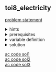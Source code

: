 ## toi8_electricity
[problem statement](https://programming.in.th/tasks/toi8_electricity)

<details>
  <summary>hints</summary>
  <ul>
    <details>
      <summary>hint 1</summary>
      <p>minimize ค่าใช้จ่ายรวม</p>
    </details>
    <details>
      <summary>hint 1.5</summary>
      <p>dynamic programming</p>
    </details>
    <details>
      <summary>hint 2</summary>
      <p>range minimum</p>
    </details>
  </ul>
</details>

<details>
  <summary>prerequisites</summary>
  <ul>
    <li>Dynamic programming</li>
    <li>multiset</li>
    <li>segment tree</li>
    <li>sliding window minimum
      <ul>
        <li>deque</li>
      </ul>
    </li>
  </ul>
</details>

<details>
  <summary>variable definition</summary>
  <p>$N$ - จำนวนแปลงที่ดิน</p>
  <p>$P_i$ - ราคาที่ของแปลง $i$</p>
</details>

<details>
  <summary>solution</summary>
  <p>โจทย์ข้อนี้ให้เราในซื้อที่ดินเพื่อใช้ส่งกระแสไฟ้าจากที่ดิน 1 ไป ที่ดิน $N$ โดยมีเงื่อนไขว่าสถานีที่ติดกันต้องห่างกันไม่เกิน $k$ โดยเราสามารถแก้ด้วย dynamic programming ได้
  <ins>โดยเราจะนิยาม $dp(i)$ เป็นค่าใช้จ่ายน้อยที่สุดในการทำการส่งกระแสไฟฟ้าจากสถานีในที่ดิน 1 ไป สถานีในที่ดิน $i$ โดยระหว่างสถานีใดๆที่ติดกันมีระยะห่าง ≤ $k$</ins> <br>โดย base case ของเราก็คือ $dp(1) = P_1$ และมี recurrence คือ $dp(i) = min(\{dp(j) + P_i\}); \ max(1, \ i-k) ≤ j  < i$ <br>และคำตอบก็คือ $dp(n)$. ซึ่งถ้าเราทำการ loop ปกติจะมี $TC = O(N^2)$ ซึ่งยังไม่ทันภายในเวลาที่กำหนด</p>
  <p align="center"><video src="https://github.com/user-attachments/assets/eb408c30-fded-416b-a4f6-cc40c4880a3b" width="600" autoplay></video></p>
  <details>
    <summary>Deque Sol $(O(N))$</summary>
    <p>เราสามารถ simulate sliding window ได้ด้วย double-ended queue (<code>std::deque</code>) เนื่องจากการ slide ก็เหมือนกับการลบตัวหัว queue แล้วเพิ่มตัวใหม่ เราก็สามารถทำการ <code>pop_front</code> และ <code>push_back</code> ได้ปัญหาก็เหลือว่าเราจะหา minimum ใน deque ยังไงให้เร็ว ซึ่งเราทำได้โดยทำให้ deque เป็น monotonic deque ที่เก็บค่าเรียงจากน้อยไปมาก โดยเราจะทำการ check จากหลังมาหน้าโดยการเปรียบเทียบตัวใน deque กับตัวที่เราจะใส่ ($x$) ถ้า <code>dq.back() >= x</code> เราจะ  <code>pop_back</code> ทำไปเรื่อยจนกว่า <code>dq.back() < x</code> หรือ deque ว่าง. ถ้าเราทำแบบนี้เราจะทำให้ deque เรียงจากน้อยมามาก </p>
    <details>
      <summary>เหตุผลที่เราทำแบบนี้ได้</summary>
      <p>เราอยู่อยู่แล้วว่า element ที่อยู่ใน deque ($x_j$)  มาจาก index $j$ โดยที่ $j < i$ เมื่อให้ $x_i$ เป็น element ที่มาจาก index $i$. ถ้าค่าของ $x_j ≥ x_i$ ก็ไม่มีประโยชน์ที่จะเก็บ $x_j$ ไว้ใน deque เนื่องจาก $x_i$ น้อยกว่า แล้วถ้าในอนาคตมีช่วงที่อาจใช้คำตอบจาก $j$ เราก็สามารถใช้คำตอบจาก $i$ ได้เพราะว่าถ้าช่วงครอบ $j$ ยังไงก็ต้องครอบ $i$ เนื่องจาก $i > j$</p>
    </details>
    <p>TC = $O(N)$ เนื่องจาก element แต่ละตัวถูกใส่เข้า deque และนำออกไม่เกินอย่างละ 1 ครั้ง</p>
    <p>เราจะใช้ monotonic deque นี้ในการช่วยหา $dp(j)$ โดยที่ $i-k ≤ j < i$ เพื่อหาคำตอบ $dp(i)$ โดยเราจะใช้ deque เก็บ indices</p>
    <ol>
      <li>ลบตัวที่ออกนอก window: <br><code>while(!DQ.empty() && DQ.front() < i-k) DQ.pop_front();</code></li>
      <li>หาคำตอบ: <br><code>dp[i] = P_i + ((DQ.empty()) ? 0 : dp[DQ.front()]);</code></li>
      <li>เอาตัวที่ไม่มีประโยชน์ออกเพื่อรักษา monotone: <br><code>while(!DQ.empty() && dp[DQ.back()] >= dp[i]) DQ.pop_back();</code></li>
      <li>update ค่าเข้า deque: <br><code>DQ.push_back(i);</code></li>
    </ol>
  </details>

  <details>
    <summary>Multiset Sol</summary>
    <p>เราสามารถ simulate การทำ sliding window (มองว่าเป็นการลบออก 1 ตัว แล้ว เพิ่ม 1 ตัวใหม่) พร้อมกับการเก็บค่าน้อยที่สุดได้ด้วย std::multiset.  multiset จะใช้เก็บ $dp(j)$ ที่เป็นไปได้ ($j ≥ i-k$) เพื่อใช้ในการหา $dp(i)$. ในแต่ละรอบ $i$ เราจะทำ </p> 
   <ol>
      <li>ลบตัวเก่า: ลบ $dp(j)$ ที่ $j < i-k$ ออก โดนที่เราจะลบ $dp(i-k-1)$ ออกจาก multiset <br><code>ms.erase(ms.find(dp[i-k-1]));</code></li>
      <li>หาคำตอบ: $dp(i) = minimum \ element \ in \ multiset + P_i$  <br><code>dp[i] = *ms.begin() + P[i];</code></li>
      <li>ใส่ตัวใหม่: insert $dp(i)$ เข้า multiset <br><code>ms.insert(dp[i]);</code></li>
    </ol>
    <p>เราทำแบบนี้กับทุก $i$; $1 ≤ i ≤ N$ ทำให้มี TC = $O(NlogN)$</p>
  </details>
</details>

[ac code sol1](./toi08_electricity_slidingwindow.cpp)<br>
[ac code sol2](./toi08_electricity_multiset.cpp)<br>
[ac code sol3](./toi08_electricity_segtree.cpp)
